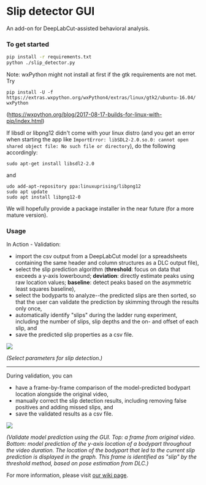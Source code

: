 # Slip detector GUI

An add-on for DeepLabCut-assisted behavioral analysis. 

### To get started

```bash
pip install -r requirements.txt
python ./slip_detector.py
```

Note: wxPython might not install at first if the gtk requirements are not met. Try 
```
pip install -U -f https://extras.wxpython.org/wxPython4/extras/linux/gtk2/ubuntu-16.04/ wxPython
```

(https://wxpython.org/blog/2017-08-17-builds-for-linux-with-pip/index.html)

If libsdl or libpng12 didn't come with your linux distro (and you get an error when starting the app like ```ImportError: libSDL2-2.0.so.0: cannot open shared object file: No such file or directory```), do the following accordingly:
```
sudo apt-get install libsdl2-2.0
```
and
```
udo add-apt-repository ppa:linuxuprising/libpng12
sudo apt update
sudo apt install libpng12-0
```

We will hopefully provide a package installer in the near future (for a more mature version).


### Usage

In Action - Validation:
- import the csv output from a DeepLabCut model (or a spreadsheets containing the same header and column structures as a DLC output file),
- select the slip prediction algorithm (**threshold**: focus on data that exceeds a y-axis lowerbound; **deviation**: directly estimate peaks using raw location values; **baseline**: detect peaks based on the asymmetric least squares baseline),
- select the bodyparts to analyze--the predicted slips are then sorted, so that the user can validate the prediction by skimming through the results only once, 
- automatically identify "slips" during the ladder rung experiment, including the number of slips, slip depths and the on- and offset of each slip, and
- save the predicted slip properties as a csv file.


![](https://github.com/sollan/slip_detector/blob/master/Screenshots/validation%20start%20screen.png)

_(Select parameters for slip detection.)_

***


During validation, you can
- have a frame-by-frame comparison of the model-predicted bodypart location alongside the original video,
- manually correct the slip detection results, including removing false positives and adding missed slips, and
- save the validated results as a csv file. 

![](https://github.com/sollan/slip_detector/blob/master/Screenshots/validation%20main%20page.png)


_(Validate model prediction using the GUI.
Top: a frame from original video.
Bottom: model prediction of the y-axis location of a bodypart throughout the video duration. The location of the bodypart that led to the current slip prediction is displayed in the graph.
This frame is identified as "slip" by the threshold method, based on pose estimation from DLC.)_



For more information, please visit [our wiki page](https://github.com/sollan/slip_detector/wiki).
